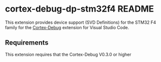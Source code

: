 # cortex-debug-dp-stm32f4 README

This extension provides device support (SVD Definitions) for the STM32 F4 family for the [Cortex-Debug](https://marketplace.visualstudio.com/items?itemName=marus25.cortex-debug) extension for Visual Studio Code.

## Requirements

This extension requires that the Cortex-Debug V0.3.0 or higher

